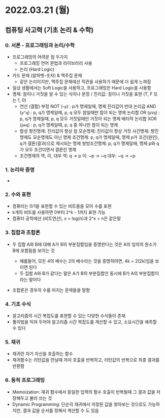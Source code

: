 # 2022.03.21 (월)

## 컴퓨팅 사고력 (기초 논리 & 수학)



### 0. 서론 - 프로그래밍과 논리/수학

- 프로그래밍의 어려운 점 두가지
  - 프로그래밍 언어 문법과 라이브러리 사용
  - 논리 (Hard Logic)
- 카드 문제 (알파벳-숫자) & 맥주집 문제
  - 같은 논리이지만, 맥주집 문제에선 직관을 사용하기 때문에 더 쉽게 느껴짐
- 일상 생활에서는 Soft Logic을 사용하고, 프로그래밍은 Hard Logic을 사용함
- 명제: 참이나 거짓을 알 수 있는 식이나 문장  /  진리값: 참이나 거짓을 표현 (T, F 또는 1, 0)
  - 연산 (결합)
    부정 NOT (`~p`) : p가 명제일때, 명제 진리값이 반대
    논리곱 AND (`p^q`) : p, q가 명제일때, p, q 모두 참일때만 참이 되는 명제
    논리합 OR (`pVq`) : p, q가 명제일때, p, q 모두 거짓일때만 거짓이 되는 명제
    배타적 논리합 XOR (`p⊕q`) : p, q가 명제일때, p, q 중 하나만 참이 되는 명제
  - 합성
    항진명제: 진리값이 항상 참
    모순명제: 진리값이 항상 거짓
    사건명제: 항진명제도 모순명제도 아닌 명제
    조건명제: p, q가 명제일때, 명제 p가 조건(원인), q가 결론(결과)으로 제시되는 명제
    쌍방조건명제: p, q가 명제일때, 명제 p와 q가 모두 조건이면서 결론린 명제
  - 조건명제의 역, 이, 대우
    역:  q -> p
    이:  ~p -> ~q
    대우:  ~q -> ~p





### 1. 논리와 증명

- 



### 2. 수와 표현

- 컴퓨터는 0/1을 표현할 수 있는 비트들을 모아 수를 표현
- k개의 비트를 사용하면 0부터 2^k - 1까지 표현 가능
- 컴퓨터 공학에선 (비트연산), x = log(n)과 2^x = n은 같은말



### 3. 집합과 조합론

- 두 집합 A와 B에 대해 A가 B의 부분집합임을 증명한다는 것은 A의 임의의 원소가 B에 포함됨을 보이는 것
  - 예를들어, 모든 4의 배수는 2의 배수라는 것을 증명하려면, 4k = 2(2k)임을 보이면 된다
  - 두 집합 A와 B가 같다는 말은 A가 B의 부분집합인 동시에 B가 A의 부분집합이라는 말이다

- 조합론은 경우의 수를 따지는 문제들을 말함



### 4. 기초 수식

- 알고리즘의 시간 복잡도를 표현할 수 있는 다양한 수식들이 존재
- 풀이법을 익혀 두어야 알고리즘 시간 복잡도를 계산할 수 있고, 소요시간을 예측할 수 있다



### 5. 재귀

- 재귀란 자기 자신을 호출하는 함수
- 재귀함수는 리턴값을 만날때 까지 호출을 반복하고, 리턴값의 반복으로 최종 결과를 반환함



### 6. 동적 프로그래밍

- Memoization: 재귀 함수에서 동일한 입력의 함수 호출이 반복될때 그 결과 값을 저장해두고 불러 쓰는 것
- Dynamic Programming: 단순히 재귀에서 저장된 값을 찾아보는 것으로도 가능하지만, 결과 값을 순서를 정해서 계산할 수 도 있음
